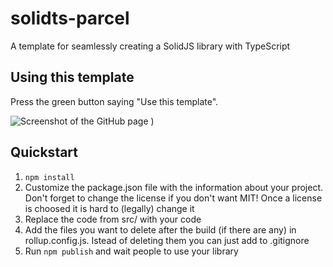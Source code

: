 # solidts-parcel

A template for seamlessly creating a SolidJS library with TypeScript

## Using this template

Press the green button saying "Use this template".

![Screenshot of the GitHub page](https://user-images.githubusercontent.com/62714153/166173528-cd4a6ff3-504e-4578-ad6e-e4a34ba86ad8.png)
)

## Quickstart

1. `npm install`
2. Customize the package.json file with the information about your project. Don't forget to change the license if you don't want MIT! Once a license is choosed it is hard to (legally) change it
3. Replace the code from src/ with your code
4. Add the files you want to delete after the build (if there are any) in rollup.config.js. Istead of deleting them you can just add to .gitignore
5. Run `npm publish` and wait people to use your library
